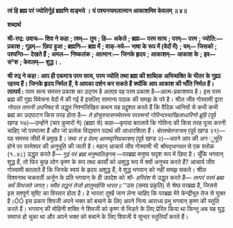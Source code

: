 **त्वं हि ब्रह्म परं ज्योतिर्गूढं ब्रह्मणि वाङ्मये ।** **यं पश्यन्त्यमलात्मान आकाशमिव केवलम् ॥ ४॥** 

**शब्दार्थ** 

**श्री-रुद्र: उवाच—** **शिव ने कहा** **; त्वम्—** **तुम** **; हि—** **अकेले** **; ब्रह्म—** **परम सत्य** **; परम्—** **परम** **; ज्योति:—** **प्रकाश** **; गूढम्—** **छिपा** **हुआ** **; ब्रह्मणि—** **ब्रह्म में** **; वाक्-मये—** **भाषा के रूप में (वेदों में)** **; यम्—** **जिसको** **; पश्यन्ति—** **देखते हैं** **; अमल—** **निष्कलंक** **;** **आत्मान:—** **जिनके हृदय** **; आकाशम्—** **आकाश के** **; इव—** **स²श** **; केवलम्—** **शुद्ध।** **.** 

**श्री रुद्र ने कहा : आप ही एकमात्र परम सत्य, परम ज्योति तथा ब्रह्म की शाब्दिक** **अभिव्यक्ति के भीतर के गुह्यï रहस्य हैं। जिनके हृदय निर्मल हैं, वे आपका दर्शन कर सकते हैं** **क्योंकि आप आकाश की भाँति निर्मल हैं।** **तात्पर्य :** परम सत्य समस्त प्रकाश का उद्गम है अतएव वह परम प्रकाश है—आत्म-प्रकाशमय है। इस परम ब्रह्म की गुह्य विवेचना वेदों में की गई है इसलिए सामान्य पाठक की समझ के परे है। श्रील जीव गोस्वामी द्वारा *गोपाल तापनी उपनिषद* से उद्धृत निश्नलिखित कथन यह प्रदॢशत करते हैं कि वैदिक ध्वनियों से कभी कभी ब्रह्म का उद्घाटन किस तरह होता है— *ते होचुरुपासनमेतस्य* *परात्मनो गोविन्दस्याखिलाधारिणो ब्रूहि* (पूर्व खण्ड १७)—उन्होंने (चार कुमारों ने) (ब्रह्मा से) कहा—कृपया बतलायें कि गोविन्द की किस तरह पूजा करनी चाहिए जो परमात्मा हैं और जो प्रत्येक विद्यमान पदार्थ की आधारशिला हैं। *चेतश्चेतनानाम्* (पूर्व खण्ड २१)—वह समस्त जीवों में प्रमुख है। तथा *तं ह देवम् आत्मवृत्तिप्रकाशम्* (पूर्व खण्ड २)—अपने आप की अन ुभूति होने पर परमेश्वर की अनुभूति की जाती है। महान् आचार्य जीव गोस्वामी भी *श्रीमद्भागवत* से एक श्लोक (१..४८) उद्धृत करते हैं— *गूढं परं ब्रह्म मनुष्यलिङ्गम्* —परब्रह्म मनुष्य सदृश रूप में छिपा है। चूँकि भगवान् शुद्ध हैं, तो फिर कुछ लोग कृष्ण के रूप तथा कार्यों को अशुद्ध रूप में क्यों अनुभव करते हैं? आचार्य जीव गोस्वामी बतलाते हैं कि जिनके स्वयं के हृदय अशुद्ध हैं, वे शुद्ध भगवान् को नहीं समझ सकते। श्रील विश्वनाथ चक्रवर्ती अर्जुन के प्रति भगवान् के ही उपदेश को *श्री-* *हरिवंश* से उद्धृत करते हैं— *तत्परं परमं ब्रह्म सर्वं विभजते जगत्।* *ममैव तद्धनं तेजो ज्ञातुमर्हसि भारत॥* ''उस (समग्र प्रकृति) से श्रेष्ठ परब्रह्म है, जिससे इस सश्पूर्ण सृष्टि का विस्तार होता है। हे भारत! तुश्हें जान लेना चाहिए कि परब्रह्म मेरे केन्द्रीभूत तेज से युक्त है।ÓÓ इस प्रकार शिवजी अपने भक्त को बचाने के लिए अपने नित्य आराध्य प्रभु भगवान् कृष्ण की स्तुति करते हैं। भगवान् की मोहिनी शक्ति ने शिवजी को कृष्ण से भिडऩे के लिए प्रेरित किया था किन्तु अब यह युद्ध समाप्त हो चुका था और अपने भक्त को बचाने के लिए शिवजी ये सुन्दर स्तुतियाँ करते हैं।  